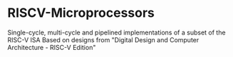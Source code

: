 # RISCV-Microprocessors
Single-cycle, multi-cycle and pipelined implementations of a subset of the RISC-V ISA
Based on designs from "Digital Design and Computer Architecture - RISC-V Edition"

